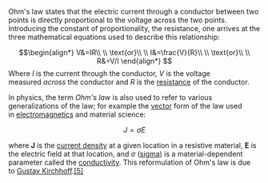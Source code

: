 Ohm's law states that the electric current through a conductor between two points is directly proportional to the voltage across the two points. Introducing the constant of proportionality, the resistance, one arrives at the three mathematical equations used to describe this relationship:

$$\begin{align*}
V&=IR\\
\\
\text{or}\\
\\
I&=\frac{V}{R}\\
\\
\text{or}\\
\\
R&=V/I
\end{align*}
$$
Where _I_ is the current through the conductor, _V_ is the voltage measured _across_ the conductor and _R_ is the [resistance](https://en.wikipedia.org/wiki/Electrical_resistance "Electrical resistance") of the conductor.

In physics, the term _Ohm's law_ is also used to refer to various generalizations of the law; for example the [vector](https://en.wikipedia.org/wiki/Vector_(mathematics_and_physics) "Vector (mathematics and physics)") form of the law used in [electromagnetics](https://en.wikipedia.org/wiki/Electromagnetics "Electromagnetics") and material science:

$$
J=\sigma E
$$

where **J** is the [current density](https://en.wikipedia.org/wiki/Current_density "Current density") at a given location in a resistive material, **E** is the electric field at that location, and _σ_ ([sigma](https://en.wikipedia.org/wiki/Sigma "Sigma")) is a material-dependent parameter called the [conductivity](https://en.wikipedia.org/wiki/Electrical_conductivity "Electrical conductivity"). This reformulation of Ohm's law is due to [Gustav Kirchhoff](https://en.wikipedia.org/wiki/Gustav_Kirchhoff "Gustav Kirchhoff").[[5]](https://en.wikipedia.org/wiki/Ohm%27s_law#cite_note-5)
